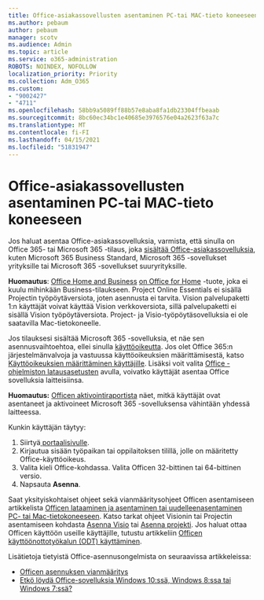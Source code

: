 ```yaml
---
title: Office-asiakassovellusten asentaminen PC-tai MAC-tieto koneeseen
ms.author: pebaum
author: pebaum
manager: scotv
ms.audience: Admin
ms.topic: article
ms.service: o365-administration
ROBOTS: NOINDEX, NOFOLLOW
localization_priority: Priority
ms.collection: Adm_O365
ms.custom:
- "9002427"
- "4711"
ms.openlocfilehash: 58bb9a5089ff88b57e8aba8fa1db23304ffbeaab
ms.sourcegitcommit: 8bc60ec34bc1e40685e3976576e04a2623f63a7c
ms.translationtype: MT
ms.contentlocale: fi-FI
ms.lasthandoff: 04/15/2021
ms.locfileid: "51831947"
---
```

# <a name="installing-office-client-apps-on-a-pc-or-mac"></a>Office-asiakassovellusten asentaminen PC-tai MAC-tieto koneeseen

Jos haluat asentaa Office-asiakassovelluksia, varmista, että sinulla on Office 365- tai Microsoft 365 -tilaus, joka [sisältää Office-asiakassovelluksia](https://support.office.com/article/office-for-home-and-office-for-business-plans-28cbc8cf-1332-4f04-9123-9b660abb629e), kuten Microsoft 365 Business Standard, Microsoft 365 -sovellukset yrityksille tai Microsoft 365 -sovellukset suuryrityksille.

**Huomautus**: [Office Home and Business](https://support.microsoft.com/office/office-for-home-and-office-for-business-plans-28cbc8cf-1332-4f04-9123-9b660abb629e) [on Office for Home](https://support.office.com/article/28cbc8cf-1332-4f04-9123-9b660abb629e?wt.mc_id=Alchemy_ClientDIA) -tuote, joka ei kuulu mihinkään Business-tilaukseen. Project Online Essentials ei sisällä Projectin työpöytäversiota, joten asennusta ei tarvita. Vision palvelupaketti 1:n käyttäjät voivat käyttää Vision verkkoversiota, sillä palvelupaketti ei sisällä Vision työpöytäversiota. Project- ja Visio-työpöytäsovelluksia ei ole saatavilla Mac-tietokoneelle.

Jos tilauksesi sisältää Microsoft 365 -sovelluksia, et näe sen asennusvaihtoehtoa, ellei sinulla [käyttöoikeutta](https://support.office.com/article/what-office-365-business-product-or-license-do-i-have-f8ab5e25-bf3f-4a47-b264-174b1ee925fd?wt.mc_id=scl_installoffice_home). Jos olet Office 365:n järjestelmänvalvoja ja vastuussa käyttöoikeuksien määrittämisestä, katso [Käyttöoikeuksien määrittäminen käyttäjille](https://support.office.com/article/assign-licenses-to-users-in-office-365-for-business-997596b5-4173-4627-b915-36abac6786dc?wt.mc_id=scl_installoffice_home). Lisäksi voit valita [Office‎ -ohjelmiston latausasetusten](https://docs.microsoft.com/DeployOffice/manage-software-download-settings-office-365) avulla, voivatko käyttäjät asentaa ‎Office‎ sovelluksia laitteisiinsa.

**Huomautus:** [Officen aktivointiraportista](https://docs.microsoft.com/microsoft-365/admin/activity-reports/microsoft-office-activations?view=o365-worldwide) näet, mitkä käyttäjät ovat asentaneet ja aktivoineet Microsoft 365 -sovelluksensa vähintään yhdessä laitteessa.

Kunkin käyttäjän täytyy:

1. Siirtyä[ portaalisivulle](https://portal.office.com/OLS/MySoftware.aspx).
2. Kirjautua sisään työpaikan tai oppilaitoksen tilillä, jolle on määritetty Office-käyttöoikeus. 
3. Valita kieli Office-kohdassa. Valita Officen 32-bittinen tai 64-bittinen versio.
4. Napsauta **Asenna**.

Saat yksityiskohtaiset ohjeet sekä vianmääritysohjeet Officen asentamiseen artikkelista [Officen lataaminen ja asentaminen tai uudelleenasentaminen PC- tai Mac-tietokoneeseen](https://support.office.com/article/4414eaaf-0478-48be-9c42-23adc4716658?wt.mc_id=Alchemy_ClientDIA). Katso tarkat ohjeet Visionin tai Projectin asentamiseen kohdasta [Asenna Visio](https://support.office.com/article/f98f21e3-aa02-4827-9167-ddab5b025710) tai [Asenna projekti](https://support.office.com/article/7059249b-d9fe-4d61-ab96-5c5bf435f281). Jos haluat ottaa Officen käyttöön useille käyttäjille, tutustu artikkeliin [Officen käyttöönottotyökalun (ODT) käyttäminen](https://docs.microsoft.com/alchemyinsights/using-the-office-deployment-tool).

Lisätietoja tietyistä Office-asennusongelmista on seuraavissa artikkeleissa:
- [Officen asennuksen vianmääritys](https://support.office.com/article/35ff2def-e0b2-4dac-9784-4cf212c1f6c2#BKMK_ErrorMessages)
- [Etkö löydä Office-sovelluksia Windows 10:ssä, Windows 8:ssa tai Windows 7:ssä?](https://support.office.com/article/can-t-find-office-applications-in-windows-10-windows-8-or-windows-7-907ce545-6ae8-459b-8d9d-de6764a635d6)
